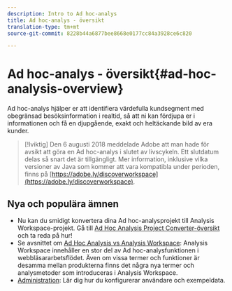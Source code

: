 ```yaml
---
description: Intro to Ad hoc-analys
title: Ad hoc-analys - översikt
translation-type: tm+mt
source-git-commit: 8228b44a6877bee8668e0177cc84a3928ce6c820

---
```



# Ad hoc-analys - översikt{#ad-hoc-analysis-overview}

Ad hoc-analys hjälper er att identifiera värdefulla kundsegment med obegränsad besöksinformation i realtid, så att ni kan fördjupa er i informationen och få en djupgående, exakt och heltäckande bild av era kunder.

>[!Iviktig]
>Den 6 augusti 2018 meddelade Adobe att man hade för avsikt att göra en Ad hoc-analys i slutet av livscykeln. Ett slutdatum delas så snart det är tillgängligt. Mer information, inklusive vilka versioner av Java som kommer att vara kompatibla under perioden, finns på [https://adobe.ly/discoverworkspace](https://adobe.ly/discoverworkspace).

## Nya och populära ämnen

* Nu kan du smidigt konvertera dina Ad hoc-analysprojekt till Analysis Workspace-projekt. Gå till [Ad Hoc Analysis Project Converter-översikt](/help/analyze/ad-hoc-analysis/c-aha-project-converter/aha2aw-overview.md) och ta reda på hur!
* Se avsnittet om [Ad Hoc Analysis vs Analysis Workspace](/help/analyze/analysis-workspace/workspace-faqs/adhocanalysis-vs-analysisworkspace.md): Analysis Workspace innehåller en stor del av Ad hoc-analysfunktionen i webbläsararbetsflödet. Även om vissa termer och funktioner är desamma mellan produkterna finns det några nya termer och analysmetoder som introduceras i Analysis Workspace.
* [Administration](/help/analyze/ad-hoc-analysis/c-administration.md): Lär dig hur du konfigurerar användare och exempeldata.

